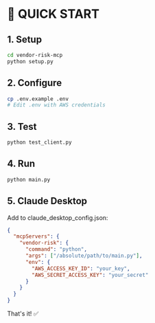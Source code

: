 # 🚀 QUICK START

## 1. Setup
```bash
cd vendor-risk-mcp
python setup.py
```

## 2. Configure
```bash
cp .env.example .env
# Edit .env with AWS credentials
```

## 3. Test
```bash
python test_client.py
```

## 4. Run
```bash
python main.py
```

## 5. Claude Desktop
Add to claude_desktop_config.json:
```json
{
  "mcpServers": {
    "vendor-risk": {
      "command": "python",
      "args": ["/absolute/path/to/main.py"],
      "env": {
        "AWS_ACCESS_KEY_ID": "your_key",
        "AWS_SECRET_ACCESS_KEY": "your_secret"
      }
    }
  }
}
```

That's it! ✅
